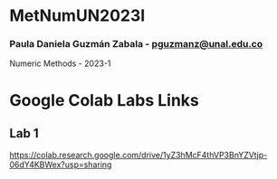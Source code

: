 # MetNumUN2023I
### Paula Daniela Guzmán Zabala - pguzmanz@unal.edu.co
Numeric Methods - 2023-1

# Google Colab Labs Links
## Lab 1
https://colab.research.google.com/drive/1yZ3hMcF4thVP3BnYZVtjp-06dY4KBWex?usp=sharing
